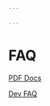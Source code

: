 ```yaml
---

---
```

# FAQ

[PDF Docs](https://scilla.readthedocs.io/_/downloads/en/latest/pdf/)

[Dev FAQ](https://docs.zilliqa.com/techfaq.pdf)
